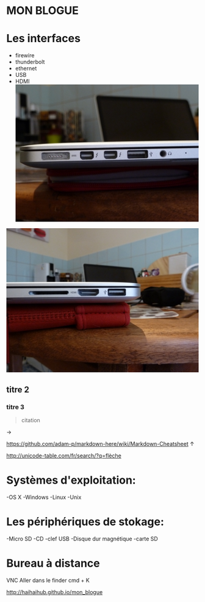 **MON BLOGUE**
==============

# Les interfaces

- firewire
- thunderbolt
- ethernet
- USB
- HDMI
![](images/interface_1.jpg)


![](images/interface_2.jpg)


## titre 2

### titre 3

> citation


->


<https://github.com/adam-p/markdown-here/wiki/Markdown-Cheatsheet>
↑

<http://unicode-table.com/fr/search/?q=flèche>

# Systèmes d'exploitation: 

-OS X
-Windows
-Linux
-Unix

# Les périphériques de stokage:

-Micro SD
-CD
-clef USB
-Disque dur magnétique
-carte SD

# Bureau à distance

VNC
Aller dans le finder
cmd + K


http://haihaihub.github.io/mon_blogue

